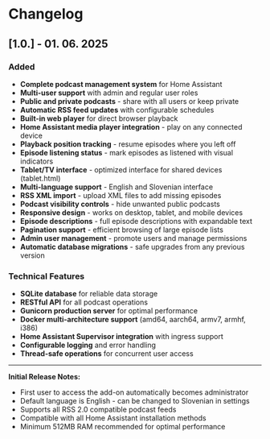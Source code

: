 
# Changelog

## [1.0.] - 01. 06. 2025
### Added
- **Complete podcast management system** for Home Assistant
- **Multi-user support** with admin and regular user roles
- **Public and private podcasts** - share with all users or keep private
- **Automatic RSS feed updates** with configurable schedules
- **Built-in web player** for direct browser playback
- **Home Assistant media player integration** - play on any connected device
- **Playback position tracking** - resume episodes where you left off
- **Episode listening status** - mark episodes as listened with visual indicators
- **Tablet/TV interface** - optimized interface for shared devices (tablet.html)
- **Multi-language support** - English and Slovenian interface
- **RSS XML import** - upload XML files to add missing episodes
- **Podcast visibility controls** - hide unwanted public podcasts
- **Responsive design** - works on desktop, tablet, and mobile devices
- **Episode descriptions** - full episode descriptions with expandable text
- **Pagination support** - efficient browsing of large episode lists
- **Admin user management** - promote users and manage permissions
- **Automatic database migrations** - safe upgrades from any previous version

### Technical Features
- **SQLite database** for reliable data storage
- **RESTful API** for all podcast operations
- **Gunicorn production server** for optimal performance
- **Docker multi-architecture support** (amd64, aarch64, armv7, armhf, i386)
- **Home Assistant Supervisor integration** with ingress support
- **Configurable logging** and error handling
- **Thread-safe operations** for concurrent user access

---

**Initial Release Notes:**
- First user to access the add-on automatically becomes administrator
- Default language is English - can be changed to Slovenian in settings
- Supports all RSS 2.0 compatible podcast feeds
- Compatible with all Home Assistant installation methods
- Minimum 512MB RAM recommended for optimal performance